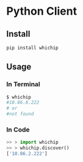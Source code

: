 # Python Client

## Install

```bash
pip install whichip
```

## Usage

### In Terminal

```bash
$ whichip
#10.86.8.222
# or
#not found
```

### In Code

```python
>> > import whichip
>> > whichip.discover()
['10.86.2.222']
```
